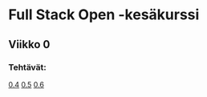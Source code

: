# Full Stack Open -kesäkurssi
## Viikko 0
### Tehtävät:
[0.4](https://github.com/kasperikaivola/fsopen/blob/master/fs_viikko0/0.4_muistiinpano.txt)
[0.5](https://github.com/kasperikaivola/fsopen/blob/master/fs_viikko0/0.5_spa.txt)
[0.6](https://github.com/kasperikaivola/fsopen/blob/master/fs_viikko0/0.6_spa_muistiinpano.txt)
